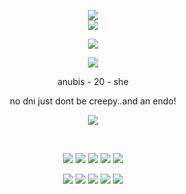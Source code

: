<p align="center">
  

<img src="https://komarev.com/ghpvc/?username=tamagotchiplus&color=green">
<br>
<img src="https://github.com/user-attachments/assets/f7c7998f-24a0-4655-8ae2-0d14c05f863e" />
</p>

<p align="center">
  <img src="https://github.com/user-attachments/assets/c9f83f73-bd25-43a0-8029-4a77b60b7e91" />
</p>
<p align="center">
  <img src="https://github.com/user-attachments/assets/ffbea71c-c694-4a56-a140-29b30682f2ef" />
</p>

<p align="center">
anubis - 20 - she
  <br>
<p align="center">
    no dni just dont be creepy..and an endo!
</p>

<p align="center">
  <img src="https://github.com/user-attachments/assets/c9f83f73-bd25-43a0-8029-4a77b60b7e91" />
</p>
<br>
<p align="center">
  <img src="https://github.com/user-attachments/assets/a42d6065-a4f0-4c26-b102-6fc8fa16618a" />
  <img src="https://github.com/user-attachments/assets/db3cee0a-0665-43b3-a16f-6515a331e6ac" />
   <img src="https://github.com/user-attachments/assets/5b26f8ab-d8f9-4975-8c95-dcef453d601e" />
    <img src="https://github.com/user-attachments/assets/9b061db0-7bde-4be6-9c67-0c47ba233c5e" />
    <img src="https://github.com/user-attachments/assets/0a76704c-1a02-44d1-9095-82c3f2d553a9" />
</p>
<p align="center">
 <img src="https://github.com/user-attachments/assets/c06f2278-ce5c-413d-9b42-24980821f594" />
 <img src="https://github.com/user-attachments/assets/9d267bde-e638-456f-9404-cf8d741532e8" />
 <img src="https://github.com/user-attachments/assets/5fc5fd0b-56c1-47c6-8984-7b8098959d59" />
<img src="https://github.com/user-attachments/assets/79e45921-bf60-4dea-afb4-1be65ac31529" />
 <img src="https://github.com/user-attachments/assets/dd1ecd09-e4a0-4680-af84-b900a5905d4d" />
</p>
